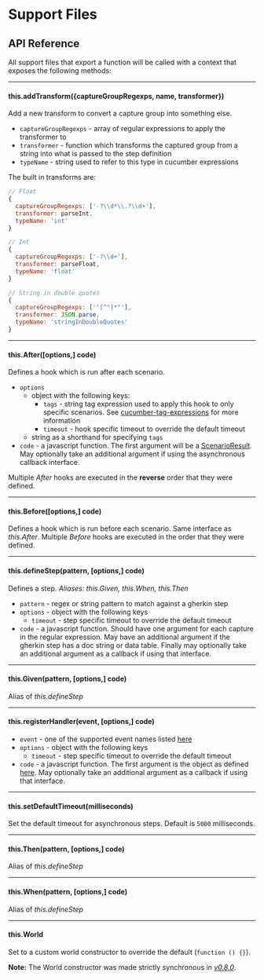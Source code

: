 # Support Files

## API Reference

All support files that export a function will be
called with a context that exposes the following methods:

---

#### this.addTransform({captureGroupRegexps, name, transformer})

Add a new transform to convert a capture group into something else.

* `captureGroupRegexps` - array of regular expressions to apply the transformer to
* `transformer` - function which transforms the captured group from a string into what is passed to the step definition
* `typeName` - string used to refer to this type in cucumber expressions

The built in transforms are:
```js
// Float
{
  captureGroupRegexps: ['-?\\d*\\.?\\d+'],
  transformer: parseInt,
  typeName: 'int'
}

// Int
{
  captureGroupRegexps: ['-?\\d+'],
  transformer: parseFloat,
  typeName: 'float'
}

// String in double quotes
{
  captureGroupRegexps: ['"[^"]*"'],
  transformer: JSON.parse,
  typeName: 'stringInDoubleQuotes'
}
```

---

#### this.After([options,] code)

Defines a hook which is run after each scenario.

* `options`
  * object with the following keys:
    * `tags` - string tag expression used to apply this hook to only specific scenarios. See [cucumber-tag-expressions](https://docs.cucumber.io/tag-expressions/) for more information
    * `timeout` - hook specific timeout to override the default timeout
  * string as a shorthand for specifying `tags`
* `code` - a javascript function. The first argument will be a [ScenarioResult](/src/models/scenario_result.js). May optionally take an additional argument if using the asynchronous callback interface.

Multiple *After* hooks are executed in the **reverse** order that they were defined.

---

#### this.Before([options,] code)

Defines a hook which is run before each scenario. Same interface as *this.After*.
Multiple *Before* hooks are executed in the order that they were defined.

---

#### this.defineStep(pattern, [options,] code)

Defines a step. *Aliases: this.Given, this.When, this.Then*

* `pattern` - regex or string pattern to match against a gherkin step
* `options` - object with the following keys
  * `timeout` - step specific timeout to override the default timeout
* `code` - a javascript function. Should have one argument for each capture in the
  regular expression. May have an additional argument if the gherkin step has
  a doc string or data table. Finally may optionally take an additional argument
  as a callback if using that interface.

---

#### this.Given(pattern, [options,] code)

Alias of *this.defineStep*

---

#### this.registerHandler(event, [options,] code)

* `event` - one of the supported event names listed [here](./event_handlers.md)
* `options` - object with the following keys
  * `timeout` - step specific timeout to override the default timeout
* `code` - a javascript function. The first argument is the object as defined [here](./event_handlers.md). May optionally take an additional argument
  as a callback if using that interface.

---

#### this.setDefaultTimeout(milliseconds)

Set the default timeout for asynchronous steps. Default is `5000` milliseconds.

---

#### this.Then(pattern, [options,] code)

Alias of *this.defineStep*

---

#### this.When(pattern, [options,] code)

Alias of *this.defineStep*

---

#### this.World

Set to a custom world constructor to override the default (`function () {}`).

**Note:** The World constructor was made strictly synchronous in *[v0.8.0](https://github.com/cucumber/cucumber-js/releases/tag/v0.8.0)*.
